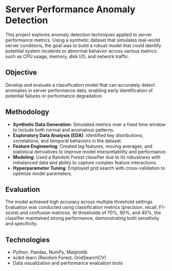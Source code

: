 # Server Performance Anomaly Detection

This project explores anomaly detection techniques applied to server performance metrics. Using a synthetic dataset that simulates real-world server conditions, the goal was to build a robust model that could identify potential system incidents or abnormal behavior across various metrics such as CPU usage, memory, disk I/O, and network traffic.

## Objective

Develop and evaluate a classification model that can accurately detect anomalies in server performance data, enabling early identification of potential failures or performance degradation.

## Methodology

- **Synthetic Data Generation**: Simulated metrics over a fixed time window to include both normal and anomalous patterns.
- **Exploratory Data Analysis (EDA)**: Identified key distributions, correlations, and temporal behaviors in the dataset.
- **Feature Engineering**: Created lag features, moving averages, and statistical derivatives to improve model interpretability and performance.
- **Modeling**: Used a Random Forest classifier due to its robustness with imbalanced data and ability to capture complex feature interactions.
- **Hyperparameter Tuning**: Employed grid search with cross-validation to optimize model parameters.

## Evaluation

The model achieved high accuracy across multiple threshold settings. Evaluation was conducted using classification metrics (precision, recall, F1-score) and confusion matrices. At thresholds of 70%, 90%, and 40%, the classifier maintained strong performance, demonstrating both sensitivity and specificity.

## Technologies

- Python, Pandas, NumPy, Matplotlib
- scikit-learn (Random Forest, GridSearchCV)
- Data visualization and performance evaluation tools
